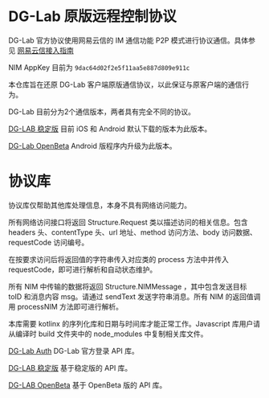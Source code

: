 # DG-Lab 原版远程控制协议
DG-Lab 官方协议使用网易云信的 IM 通信功能 P2P 模式进行协议通信。具体参见 [网易云信接入指南](https://dev.yunxin.163.com/docs/product/IM%E5%8D%B3%E6%97%B6%E9%80%9A%E8%AE%AF/%E6%96%B0%E6%89%8B%E6%8E%A5%E5%85%A5%E6%8C%87%E5%8D%97)

NIM AppKey 目前为 `9dac64d02f2e5f11aa5e887d809e911c`

本仓库旨在还原 DG-Lab 客户端原版通信协议，以此保证与原客户端的通信行为。

DG-Lab 目前分为2个通信版本，两者具有完全不同的协议。  

[DG-LAB 稳定版](README.stable.md) 目前 iOS 和 Android 默认下载的版本为此版本。

[DG-Lab OpenBeta](README.openbeta.md) Android 版程序内升级为此版本。

# 协议库
协议库仅帮助其他库处理信息，本身不具有网络访问能力。

所有网络访问接口将返回 Structure.Request 类以描述访问的相关信息。包含 headers 头、contentType 头、url 地址、method 访问方法、body 访问数据、requestCode 访问编号。

在按要求访问后将返回值的字符串传入对应类的 process 方法中并传入 requestCode，即可进行解析和自动状态维护。

所有 NIM 中传输的数据将返回 Structure.NIMMessage ，其中包含发送目标 toID 和消息内容 msg。请通过 sendText 发送字符串消息。所有 NIM 的返回值调用 processNIM 方法即可进行解析。 

本库需要 kotlinx 的序列化库和日期与时间库才能正常工作。Javascript 库用户请从编译时 build 文件夹中的 node_modules 中复制相关库文件。

[DG-Lab Auth](README.auth.md) DG-Lab 官方登录 API 库。

[DG-LAB 稳定版](README.stable.api.md) 基于稳定版的 API 库。

[DG-LAB OpenBeta](README.openbeta.api.md) 基于 OpenBeta 版的 API 库。
